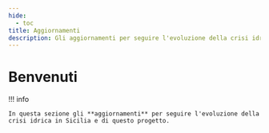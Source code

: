 ```yaml
---
hide:
  - toc
title: Aggiornamenti
description: Gli aggiornamenti per seguire l'evoluzione della crisi idrica in Sicilia e di questo progetto
---
```


# Benvenuti

!!! info

    In questa sezione gli **aggiornamenti** per seguire l'evoluzione della crisi idrica in Sicilia e di questo progetto.
